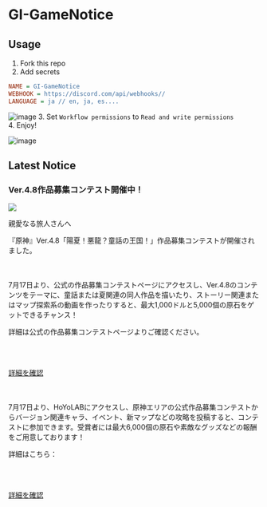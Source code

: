 # GI-GameNotice

## Usage
1. Fork this repo
2. Add secrets
```ini
NAME = GI-GameNotice
WEBHOOK = https://discord.com/api/webhooks//
LANGUAGE = ja // en, ja, es....
```
![image](https://github.com/c2t-r/GI-GameNotice/assets/80561604/63d8a4f2-9ec2-49d7-a637-44d728b2f945)
3. Set `Workflow permissions` to `Read and write permissions`  
4. Enjoy!

![image](https://github.com/c2t-r/GI-GameNotice/assets/80561604/24ec6182-cd99-4969-ab59-1d65c886077a)

## Latest Notice
<start>

### Ver.4.8作品募集コンテスト開催中！
<img src="https://sdk.hoyoverse.com/upload/ann/2024/07/12/da25b09978055475bed2fdc211a3d175_679850928008695907.jpg">
<p style="white-space: pre-wrap;">親愛なる旅人さんへ</p><p style="white-space: pre-wrap;">『原神』Ver.4.8「陽夏！悪龍？童話の王国！」作品募集コンテストが開催されました。</p><p style="white-space: pre-wrap; min-height: 1.5em;"></p><p style="white-space: pre-wrap;">7月17日より、公式の作品募集コンテストページにアクセスし、Ver.4.8のコンテンツをテーマに、童話または夏関連の同人作品を描いたり、ストーリー関連またはマップ探索系の動画を作ったりすると、最大1,000ドルと5,000個の原石をゲットできるチャンス！</p><p style="white-space: pre-wrap;">詳細は公式の作品募集コンテストページよりご確認ください。</p><p style="white-space: pre-wrap;">

[詳細を確認](https://hoyo.link/dxljFLAL)
</p><p style="white-space: pre-wrap; min-height: 1.5em;"></p><p style="white-space: pre-wrap;">7月17日より、HoYoLABにアクセスし、原神エリアの公式作品募集コンテストからバージョン関連キャラ、イベント、新マップなどの攻略を投稿すると、コンテストに参加できます。受賞者には最大6,000個の原石や素敵なグッズなどの報酬をご用意しております！</p><p style="white-space: pre-wrap;">詳細はこちら：</p><p style="white-space: pre-wrap;">

[詳細を確認](https://hoyo.link/egljFBAL)
</p><p style="white-space: pre-wrap; min-height: 1.5em;"></p>

<end>
